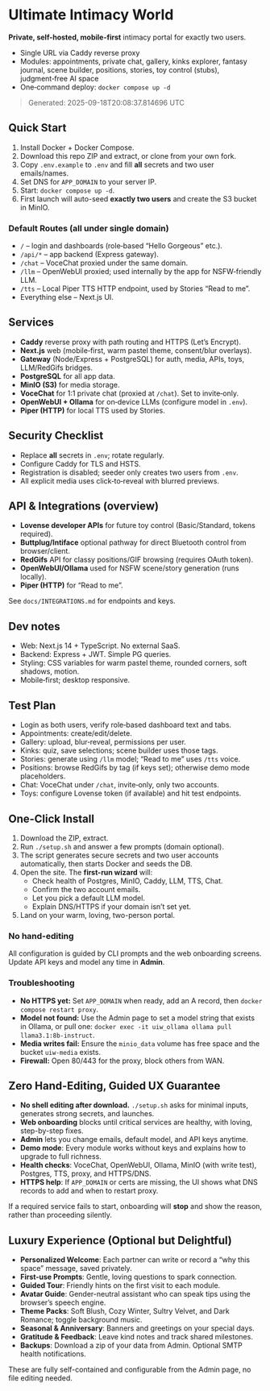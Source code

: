 # Ultimate Intimacy World

**Private, self-hosted, mobile-first** intimacy portal for exactly two users.

- Single URL via Caddy reverse proxy
- Modules: appointments, private chat, gallery, kinks explorer, fantasy journal, scene builder, positions, stories, toy control (stubs), judgment‑free AI space
- One‑command deploy: `docker compose up -d`

> Generated: 2025-09-18T20:08:37.814696 UTC

## Quick Start

1. Install Docker + Docker Compose.
2. Download this repo ZIP and extract, or clone from your own fork.
3. Copy `.env.example` to `.env` and fill **all** secrets and two user emails/names.
4. Set DNS for `APP_DOMAIN` to your server IP.
5. Start: `docker compose up -d`.
6. First launch will auto-seed **exactly two users** and create the S3 bucket in MinIO.

### Default Routes (all under single domain)

- `/` – login and dashboards (role‑based “Hello Gorgeous” etc.).
- `/api/*` – app backend (Express gateway).
- `/chat` – VoceChat proxied under the same domain.
- `/llm` – OpenWebUI proxied; used internally by the app for NSFW‑friendly LLM.
- `/tts` – Local Piper TTS HTTP endpoint, used by Stories “Read to me”.
- Everything else – Next.js UI.

## Services

- **Caddy** reverse proxy with path routing and HTTPS (Let’s Encrypt).
- **Next.js** web (mobile‑first, warm pastel theme, consent/blur overlays).
- **Gateway** (Node/Express + PostgreSQL) for auth, media, APIs, toys, LLM/RedGifs bridges.
- **PostgreSQL** for all app data.
- **MinIO (S3)** for media storage.
- **VoceChat** for 1:1 private chat (proxied at `/chat`). Set to invite‑only.
- **OpenWebUI + Ollama** for on‑device LLMs (configure model in `.env`).
- **Piper (HTTP)** for local TTS used by Stories.

## Security Checklist

- Replace **all** secrets in `.env`; rotate regularly.
- Configure Caddy for TLS and HSTS.
- Registration is disabled; seeder only creates two users from `.env`.
- All explicit media uses click‑to‑reveal with blurred previews.

## API & Integrations (overview)

- **Lovense developer APIs** for future toy control (Basic/Standard, tokens required).
- **Buttplug/Intiface** optional pathway for direct Bluetooth control from browser/client.
- **RedGifs** API for classy positions/GIF browsing (requires OAuth token).
- **OpenWebUI/Ollama** used for NSFW scene/story generation (runs locally).
- **Piper (HTTP)** for “Read to me”.

See `docs/INTEGRATIONS.md` for endpoints and keys.

## Dev notes

- Web: Next.js 14 + TypeScript. No external SaaS.
- Backend: Express + JWT. Simple PG queries.
- Styling: CSS variables for warm pastel theme, rounded corners, soft shadows, motion.
- Mobile‑first; desktop responsive.

## Test Plan

- Login as both users, verify role‑based dashboard text and tabs.
- Appointments: create/edit/delete.
- Gallery: upload, blur‑reveal, permissions per user.
- Kinks: quiz, save selections; scene builder uses those tags.
- Stories: generate using `/llm` model; “Read to me” uses `/tts` voice.
- Positions: browse RedGifs by tag (if keys set); otherwise demo mode placeholders.
- Chat: VoceChat under `/chat`, invite‑only, only two accounts.
- Toys: configure Lovense token (if available) and hit test endpoints.

## One-Click Install

1) Download the ZIP, extract.  
2) Run `./setup.sh` and answer a few prompts (domain optional).  
3) The script generates secure secrets and two user accounts automatically, then starts Docker and seeds the DB.  
4) Open the site. The **first-run wizard** will:  
   - Check health of Postgres, MinIO, Caddy, LLM, TTS, Chat.  
   - Confirm the two account emails.  
   - Let you pick a default LLM model.  
   - Explain DNS/HTTPS if your domain isn’t set yet.  
5) Land on your warm, loving, two-person portal.

### No hand-editing
All configuration is guided by CLI prompts and the web onboarding screens. Update API keys and model any time in **Admin**.

### Troubleshooting
- **No HTTPS yet:** Set `APP_DOMAIN` when ready, add an A record, then `docker compose restart proxy`.
- **Model not found:** Use the Admin page to set a model string that exists in Ollama, or pull one: `docker exec -it uiw_ollama ollama pull llama3.1:8b-instruct`.
- **Media writes fail:** Ensure the `minio_data` volume has free space and the bucket `uiw-media` exists.
- **Firewall:** Open 80/443 for the proxy, block others from WAN.

## Zero Hand-Editing, Guided UX Guarantee

- **No shell editing after download.** `./setup.sh` asks for minimal inputs, generates strong secrets, and launches.
- **Web onboarding** blocks until critical services are healthy, with loving, step-by-step fixes.
- **Admin** lets you change emails, default model, and API keys anytime.
- **Demo mode**: Every module works without keys and explains how to upgrade to full richness.
- **Health checks**: VoceChat, OpenWebUI, Ollama, MinIO (with write test), Postgres, TTS, proxy, and HTTPS/DNS.
- **HTTPS help**: If `APP_DOMAIN` or certs are missing, the UI shows what DNS records to add and when to restart proxy.

If a required service fails to start, onboarding will **stop** and show the reason, rather than proceeding silently.

## Luxury Experience (Optional but Delightful)

- **Personalized Welcome**: Each partner can write or record a “why this space” message, saved privately.
- **First-use Prompts**: Gentle, loving questions to spark connection.
- **Guided Tour**: Friendly hints on the first visit to each module.
- **Avatar Guide**: Gender-neutral assistant who can speak tips using the browser’s speech engine.
- **Theme Packs**: Soft Blush, Cozy Winter, Sultry Velvet, and Dark Romance; toggle background music.
- **Seasonal & Anniversary**: Banners and greetings on your special days.
- **Gratitude & Feedback**: Leave kind notes and track shared milestones.
- **Backups**: Download a zip of your data from Admin. Optional SMTP health notifications.

These are fully self-contained and configurable from the Admin page, no file editing needed.
